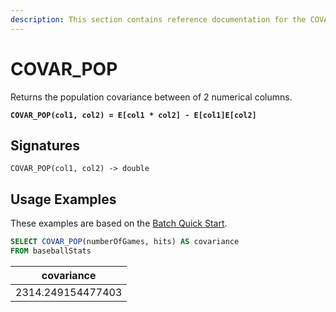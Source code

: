 ```yaml
---
description: This section contains reference documentation for the COVAR_POP function.
---
```


# COVAR\_POP

Returns the population covariance between of 2 numerical columns.

<pre><code><strong>COVAR_POP(col1, col2) = E[col1 * col2] - E[col1]E[col2]
</strong></code></pre>

## Signatures

`COVAR_POP(col1, col2) -> double`

## Usage Examples

These examples are based on the [Batch Quick Start](../../basics/getting-started/quick-start.md#batch).

```sql
SELECT COVAR_POP(numberOfGames, hits) AS covariance 
FROM baseballStats
```

| covariance        |
| ----------------- |
| 2314.249154477403 |
